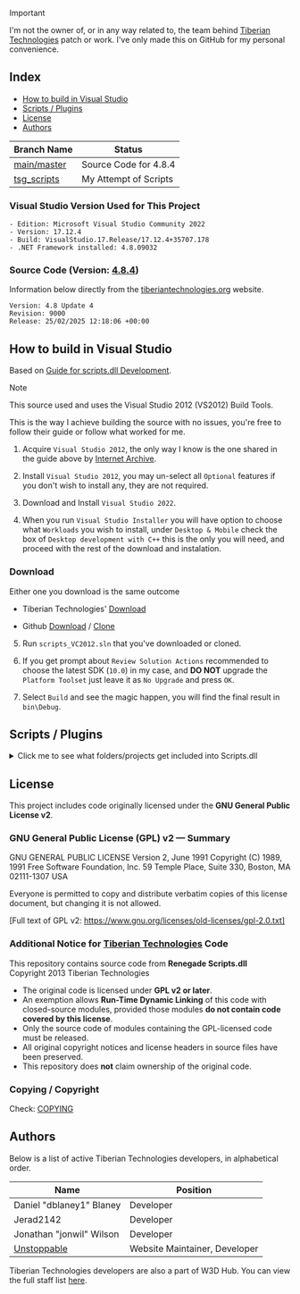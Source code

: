 > [!IMPORTANT]
> I'm not the owner of, or in any way related to, the team behind [Tiberian Technologies](https://www.tiberiantechnologies.org/) patch or work. I've only made this on GitHub for my personal convenience.


## Index

- [How to build in Visual Studio](#how-to-build-in-visual-studio)
- [Scripts / Plugins](#scripts--plugins)
- [License](#license)
- [Authors](#authors)

| Branch Name   | Status                          |
|---------------|---------------------------------|
| [main/master](https://github.com/TheSCREWEDSoftware/Tiberian-Technologies/tree/main)      | Source Code for 4.8.4           |
| [tsg_scripts](https://github.com/TheSCREWEDSoftware/Tiberian-Technologies/tree/tsg_scripts) | My Attempt of Scripts           |

### Visual Studio Version Used for This Project

```
- Edition: Microsoft Visual Studio Community 2022
- Version: 17.12.4
- Build: VisualStudio.17.Release/17.12.4+35707.178
- .NET Framework installed: 4.8.09032
```

### Source Code (Version: [4.8.4](https://www.tiberiantechnologies.org/files/source-4.8.4.zip))

Information below directly from the [tiberiantechnologies.org](https://www.tiberiantechnologies.org/Downloads) website.

```
Version: 4.8 Update 4
Revision: 9000
Release: 25/02/2025 12:18:06 +00:00
```

## How to build in Visual Studio

Based on [Guide for scripts.dll Development](https://www.tiberiantechnologies.org/Docs/?page=Guide%20for%20scripts.dll%20Development).

> [!NOTE]  
> This source used and uses the Visual Studio 2012 (VS2012) Build Tools.

This is the way I achieve building the source with no issues, you're free to follow their guide or follow what worked for me.

1. Acquire `Visual Studio 2012`, the only way I know is the one shared in the guide above by [Internet Archive](https://archive.org/details/en_visual_studio_professional_2012_x86_dvd).

2. Install `Visual Studio 2012`, you may un-select all `Optional` features if you don't wish to install any, they are not required.

3. Download and Install `Visual Studio 2022`.

4. When you run `Visual Studio Installer` you will have option to choose what `Workloads` you wish to install, under `Desktop & Mobile` check the box of `Desktop development with C++` this is the only you will need, and proceed with the rest of the download and instalation.

### Download 

Either one you download is the same outcome

- Tiberian Technologies' [Download](https://www.tiberiantechnologies.org/files/source-4.8.4.zip)

- Github [Download](https://github.com/TheSCREWEDSoftware/Tiberian-Technologies/archive/refs/heads/main.zip) / [Clone](https://github.com/TheSCREWEDSoftware/Tiberian-Technologies.git)

5. Run `scripts_VC2012.sln` that you've downloaded or cloned.

6. If you get prompt about `Review Solution Actions` recommended to choose the latest SDK (`10.0`) in my case, and **DO NOT** upgrade the `Platform Toolset` just leave it as `No Upgrade` and press `OK`.

7. Select `Build` and see the magic happen, you will find the final result in `bin\Debug`.

## Scripts / Plugins

<details>

<summary>Click me to see what folders/projects get included into Scripts.dll</summary>

### Name
```
- scripts
- MemoryManager
- tdbedit
- bansystem
- crates
- CTF
- teamspeak
- Mute
- Swap
- example-plugin
- RandomStartingCredits
- FirstBlood
- PointsDistribution
- ExtraConsoleCommands
- NoPoints
- AntiSpawnKill
- CharacterRefund
- SuddenDeath
- shared
```
### Description
- `scripts`: Main scripting engine and entry point for custom game logic.
- `MemoryManager`: Handles custom memory management for the server/game.
- `tdbedit`: Likely a tool or editor for database or game data.
- `bansystem`: Manages player bans and ban lists.
- `crates`: Controls crate spawning and rewards in the game.
- `CTF`: Adds Capture The Flag game mode features.
- `teamspeak`: Integrates with TeamSpeak server for voice communication.
- `Mute`: Adds functionality to mute/unmute players in-game.
- `Swap`: Handles swapping teams or players.
- `example-plugin`: Sample plugin for development reference.
- `RandomStartingCredits`: Sets random starting credits for players.
- `FirstBlood`: Awards points for the first kill in a match.
- `PointsDistribution`: Manages how points are distributed for actions.
- `ExtraConsoleCommands`: Adds extra admin/server console commands.
- `NoPoints`: Prevents players from earning points under certain conditions.
- `AntiSpawnKill`: Prevents or penalizes spawn killing.
- `CharacterRefund`: Allows players to refund or change their character.
- `SuddenDeath`: Implements sudden death rules or events.
- `shared`: Provides shared code/utilities for other plugins.

### Commands
- Mute:
  - `/mute <clientId>`
  - `/unmute <clientId>`
- ExtraConsoleCommands:
  - `/takecredits <clientId> <amount>`
  - `/kill <clientId>`
  - `/takepoints <clientId> <amount>`
- SuddenDeath:
  - `/suddendeath`


</details>


## License

This project includes code originally licensed under the **GNU General Public License v2**.

### GNU General Public License (GPL) v2 — Summary

GNU GENERAL PUBLIC LICENSE
Version 2, June 1991
Copyright (C) 1989, 1991 Free Software Foundation, Inc.
59 Temple Place, Suite 330, Boston, MA 02111-1307 USA

Everyone is permitted to copy and distribute verbatim copies of this license document, but changing it is not allowed.

[Full text of GPL v2: https://www.gnu.org/licenses/old-licenses/gpl-2.0.txt]

### Additional Notice for [Tiberian Technologies](https://www.tiberiantechnologies.org/) Code

This repository contains source code from **Renegade Scripts.dll**  
Copyright 2013 Tiberian Technologies  

- The original code is licensed under **GPL v2 or later**.  
- An exemption allows **Run-Time Dynamic Linking** of this code with closed-source modules, provided those modules **do not contain code covered by this license**.  
- Only the source code of modules containing the GPL-licensed code must be released.  
- All original copyright notices and license headers in source files have been preserved.  
- This repository does **not** claim ownership of the original code.

### Copying / Copyright

Check: [COPYING](./scripts/COPYING)

## Authors

Below is a list of active Tiberian Technologies developers, in alphabetical order.

| Name                        | Position                    |
|-----------------------------|-----------------------------|
| Daniel "dblaney1" Blaney    | Developer                   |
| Jerad2142                   | Developer                   |
| Jonathan "jonwil" Wilson    | Developer                   |
| [Unstoppable](https://github.com/TheUnstoppable) | Website Maintainer, Developer|

Tiberian Technologies developers are also a part of W3D Hub. You can view the full staff list [here](https://w3dhub.com/forum/search/?&type=core_members&joinedDate=any&group[4]=1&group[24]=1&group[57]=1).

